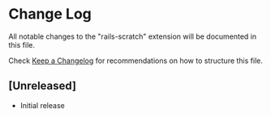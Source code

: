 # Change Log

All notable changes to the "rails-scratch" extension will be documented in this file.

Check [Keep a Changelog](http://keepachangelog.com/) for recommendations on how to structure this file.

## [Unreleased]

- Initial release